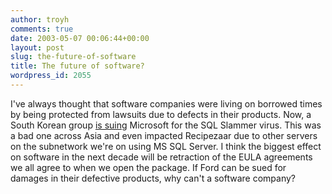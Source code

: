 ```yaml
---
author: troyh
comments: true
date: 2003-05-07 00:06:44+00:00
layout: post
slug: the-future-of-software
title: The future of software?
wordpress_id: 2055
---
```


I've always thought that software companies were living on borrowed times by being protected from lawsuits due to defects in their products. Now, a South Korean group [is suing](http://www.eweek.com/article2/0,3959,1054790,00.asp) Microsoft for the SQL Slammer virus. This was a bad one across Asia and even impacted Recipezaar due to other servers on the subnetwork we're on using MS SQL Server. I think the biggest effect on software in the next decade will be retraction of the EULA agreements we all agree to when we open the package. If Ford can be sued for damages in their defective products, why can't a software company?
